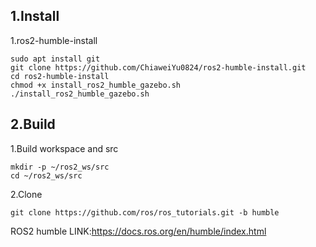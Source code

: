 ## 1.Install
1.ros2-humble-install
```
sudo apt install git
git clone https://github.com/ChiaweiYu0824/ros2-humble-install.git
cd ros2-humble-install
chmod +x install_ros2_humble_gazebo.sh
./install_ros2_humble_gazebo.sh 
```
## 2.Build
1.Build workspace and src
```
mkdir -p ~/ros2_ws/src
cd ~/ros2_ws/src
```
2.Clone
```
git clone https://github.com/ros/ros_tutorials.git -b humble
```

ROS2 humble LINK:https://docs.ros.org/en/humble/index.html
